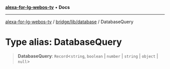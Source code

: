 [**alexa-for-lg-webos-tv**](../../../../README.md) • **Docs**

***

[alexa-for-lg-webos-tv](../../../../modules.md) / [bridge/lib/database](../README.md) / DatabaseQuery

# Type alias: DatabaseQuery

> **DatabaseQuery**: `Record`\<`string`, `boolean` \| `number` \| `string` \| `object` \| `null`\>
